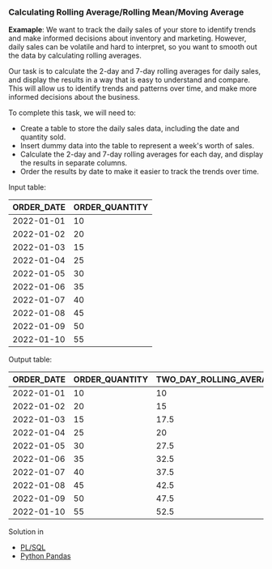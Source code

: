 ### Calculating Rolling Average/Rolling Mean/Moving Average

**Examaple**: We want to track the daily sales of your store to identify trends and make informed decisions about inventory and marketing. However, daily sales can be volatile and hard to interpret, so you want to smooth out the data by calculating rolling averages.

Our task is to calculate the 2-day and 7-day rolling averages for daily sales, and display the results in a way that is easy to understand and compare. This will allow us to identify trends and patterns over time, and make more informed decisions about the business.

To complete this task, we will need to:

- Create a table to store the daily sales data, including the date and quantity sold.
- Insert dummy data into the table to represent a week's worth of sales.
- Calculate the 2-day and 7-day rolling averages for each day, and display the results in separate columns.
- Order the results by date to make it easier to track the trends over time.

Input table:

|ORDER_DATE| ORDER_QUANTITY|
| -------- | ------------- |
|2022-01-01|  10           |            
|2022-01-02|  20           |          
|2022-01-03|  15           |           
|2022-01-04|  25           |           
|2022-01-05|  30           |         
|2022-01-06|  35           |           
|2022-01-07|  40           |         
|2022-01-08|  45           |          
|2022-01-09|  50           |    
|2022-01-10|  55           |  

Output table:

|ORDER_DATE| ORDER_QUANTITY|TWO_DAY_ROLLING_AVERAGE  |SEVEN_DAY_ROLLING_AVERAGE |
| -------- | ------------- |------------------------ | ------------------------ |
|2022-01-01|  10           |             10          |        10                |
|2022-01-02|  20           |             15          |        15.71             |
|2022-01-03|  15           |             17.5        |        16.43             |
|2022-01-04|  25           |             20          |        20                |
|2022-01-05|  30           |             27.5        |        22.86             |
|2022-01-06|  35           |             32.5        |        26                |
|2022-01-07|  40           |             37.5        |        29.57             |
|2022-01-08|  45           |             42.5        |        33                |
|2022-01-09|  50           |             47.5        |        36.57             |
|2022-01-10|  55           |             52.5        |        40                |

Solution in 

- [PL/SQL](https://github.com/SumaiaParveen/Learn-DS-DA-DE-with-me/blob/main/%23Day7%20Rolling%20Average%20in%20PL-SQL/Rolling%20Mean%20in%20PL-SQL.sql)
- [Python Pandas](https://github.com/SumaiaParveen/Learn-DS-DA-DE-with-me/blob/main/%23Day7%20Rolling%20Average%20in%20PL-SQL/Rolling%20Mean%20in%20Pandas.py)
